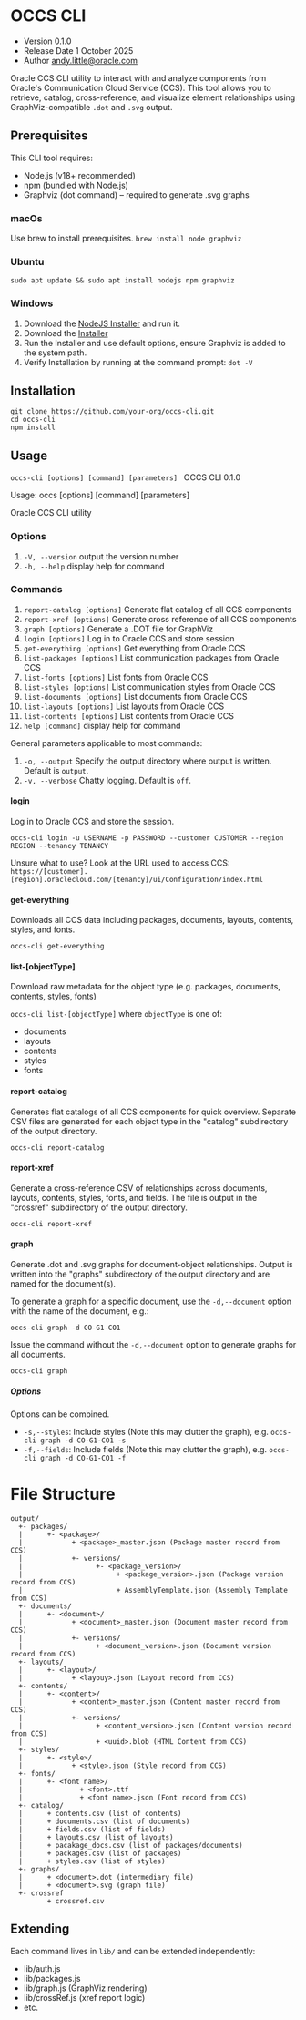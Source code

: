 # OCCS CLI
* Version 0.1.0
* Release Date 1 October 2025
* Author andy.little@oracle.com


Oracle CCS CLI utility to interact with and analyze components from Oracle's Communication Cloud Service (CCS). This tool allows you to retrieve, catalog, cross-reference, and visualize element relationships using GraphViz-compatible `.dot` and `.svg` output.

## Prerequisites
This CLI tool requires:
* Node.js (v18+ recommended)
* npm (bundled with Node.js)
* Graphviz (dot command) – required to generate .svg graphs

### macOs
Use brew to install prerequisites.
`brew install node graphviz`

### Ubuntu
`sudo apt update && sudo apt install nodejs npm graphviz`

### Windows
1. Download the [NodeJS Installer](https://nodejs.org) and run it.
1.	Download the [Installer](https://graphviz.org/download)
2. 	Run the Installer and use default options, ensure Graphviz is added to the system path. 
3.	Verify Installation by running at the command prompt: `dot -V`


## Installation

```
git clone https://github.com/your-org/occs-cli.git
cd occs-cli
npm install
```

## Usage

`occs-cli [options] [command] [parameters] `
OCCS CLI 0.1.0

Usage: occs [options] [command] [parameters]

Oracle CCS CLI utility

### Options
1. `-V, --version`             output the version number
1. `-h, --help`                display help for command

### Commands
1. `report-catalog [options]`  Generate flat catalog of all CCS components
1. `report-xref [options]`     Generate cross reference of all CCS components
1. `graph [options]`           Generate a .DOT file for GraphViz
1. `login [options]`           Log in to Oracle CCS and store session
1. `get-everything [options]`  Get everything from Oracle CCS
1. `list-packages [options]`   List communication packages from Oracle CCS
1. `list-fonts [options]`      List fonts from Oracle CCS
1. `list-styles [options]`     List communication styles from Oracle CCS
1. `list-documents [options]`  List documents from Oracle CCS
1. `list-layouts [options]`    List layouts from Oracle CCS
1. `list-contents [options]`   List contents from Oracle CCS
1. `help [command]`            display help for command

General parameters applicable to most commands:
1. `-o, --output` Specify the output directory where output is written. Default is `output`.
1. `-v, --verbose` Chatty logging. Default is `off`.

#### login
Log in to Oracle CCS and store the session.

`occs-cli login -u USERNAME -p PASSWORD --customer CUSTOMER --region REGION --tenancy TENANCY`

Unsure what to use? Look at the URL used to access CCS:
`https://[customer].[region].oraclecloud.com/[tenancy]/ui/Configuration/index.html`

#### get-everything
Downloads all CCS data including packages, documents, layouts, contents, styles, and fonts.

`occs-cli get-everything`

#### list-[objectType]

Download raw metadata for the object type (e.g. packages, documents, contents, styles, fonts)

`occs-cli list-[objectType]` where `objectType` is one of:
* documents
* layouts
* contents
* styles
* fonts

####  report-catalog

Generates flat catalogs of all CCS components for quick overview. Separate CSV files are generated for each object type in the "catalog" subdirectory of the output directory.

`occs-cli report-catalog`

#### report-xref

Generate a cross-reference CSV of relationships across documents, layouts, contents, styles, fonts, and fields. The file is output in the "crossref" subdirectory of the output directory.

`occs-cli report-xref`

#### graph

Generate .dot and .svg graphs for document-object relationships. Output is written into the "graphs" subdirectory of the output directory and are named for the document(s).

To generate a graph for a specific document, use the `-d,--document` option with the name of the document, e.g.:

`occs-cli graph -d CO-G1-CO1`

Issue the command without the `-d,--document` option to generate graphs for all documents.

`occs-cli graph`

##### Options
Options can be combined.
* `-s,--styles`: Include styles (Note this may clutter the graph), e.g. `occs-cli graph -d CO-G1-CO1 -s`
* `-f,--fields`: Include fields (Note this may clutter the graph), e.g. `occs-cli graph -d CO-G1-CO1 -f`


# File Structure
```
output/
  +- packages/
  |      +- <package>/
  |            + <package>_master.json (Package master record from CCS)
  |            +- versions/ 
  |                  +- <package_version>/
  |                       + <package_version>.json (Package version record from CCS)
  |                       + AssemblyTemplate.json (Assembly Template from CCS)
  +- documents/
  |      +- <document>/
  |            + <document>_master.json (Document master record from CCS)
  |            +- versions/ 
  |                  + <document_version>.json (Document version record from CCS)
  +- layouts/
  |      +- <layout>/
  |            + <layouy>.json (Layout record from CCS)
  +- contents/
  |      +- <content>/
  |            + <content>_master.json (Content master record from CCS)
  |            +- versions/ 
  |                  + <content_version>.json (Content version record from CCS)
  |                  + <uuid>.blob (HTML Content from CCS)
  +- styles/
  |      +- <style>/
  |            + <style>.json (Style record from CCS)
  +- fonts/
  |      +- <font name>/
  |              + <font>.ttf
  |              + <font name>.json (Font record from CCS)
  +- catalog/
  |      + contents.csv (list of contents)
  |      + documents.csv (list of documents)
  |      + fields.csv (list of fields)
  |      + layouts.csv (list of layouts)
  |      + pacakage_docs.csv (list of packages/documents)
  |      + packages.csv (list of packages)
  |      + styles.csv (list of styles)
  +- graphs/
  |      + <document>.dot (intermediary file)
  |      + <document>.svg (graph file)
  +- crossref
         + crossref.csv
```
## Extending
Each command lives in `lib/` and can be extended independently:
*	lib/auth.js
*	lib/packages.js
*	lib/graph.js (GraphViz rendering)
*	lib/crossRef.js (xref report logic)
*	etc.
